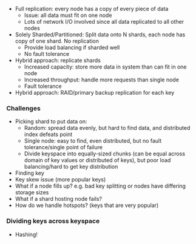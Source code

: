 - Full replication: every node has a copy of every piece of data
	- Issue: all data must fit on one node
	- Lots of network I/O involved since all data replicated to all other nodes
- Solely Sharded/Partitioned: Split data onto N shards, each node has copy of one shard. No replication
	- Provide load balancing if sharded well
	- No fault tolerance
- Hybrid approach: replicate shards
	- Increased capacity: store more data in system than can fit in one node
	- Increased throughput: handle more requests than single node
	- Fault tolerance
- Hybrid approach: RAID/primary backup replication for each key
### Challenges
- Picking shard to put data on:
	- Random: spread data evenly, but hard to find data, and distributed index defeats point
	- Single node: easy to find, even distributed, but no fault tolerance/single point of failure
	- Divide keyspace into equally-sized chunks (can be equal across domain of key values or distributed of keys), but poor load balancing/hard to get key distribution
- Finding key
- Key skew issue (more popular keys)
- What if a node fills up? e.g. bad key splitting or nodes have differing storage sizes
- What if a shard hosting node fails?
- How do we handle hotspots? (keys that are very popular)
### Dividing keys across keyspace
- Hashing!
